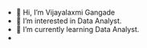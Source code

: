 - 👋 Hi, I’m Vijayalaxmi Gangade
- 👀 I’m interested in Data Analyst.
- 🌱 I’m currently learning Data Analyst.
-


<!---
Laxmigangade/Laxmigangade is a ✨ special ✨ repository because its `README.md` (this file) appears on your GitHub profile.
You can click the Preview link to take a look at your changes.
--->

